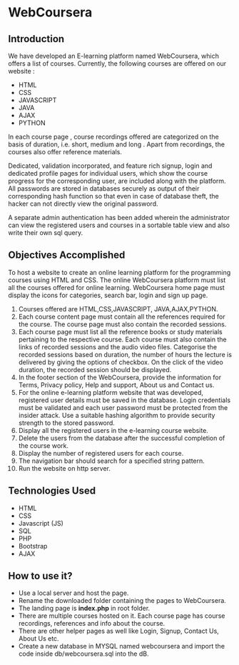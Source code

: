 # WebCoursera

## Introduction
We have developed an E-learning platform named WebCoursera, which offers a list of courses. Currently, the following courses are offered on our website :
- HTML
- CSS
- JAVASCRIPT
- JAVA
- AJAX
- PYTHON
  
In each course page , course recordings offered are categorized on the basis of duration, i.e. short, medium and long . Apart from recordings, the courses also offer reference materials.  

Dedicated, validation incorporated, and feature rich signup, login and dedicated profile pages for individual users, which show the course progress for the corresponding user, are included along with the platform. All passwords are stored in databases securely as output of their corresponding hash function so that even in case of database theft, the hacker can not directly view the original password.

A separate admin authentication has been added wherein the administrator can view the registered users and courses in a sortable table view and also write their own sql query.

## Objectives Accomplished
To host a website to create an online learning platform for the programming courses using HTML and CSS. The online WebCoursera platform must list all the courses offered for online learning.
WebCoursera home page must display the icons for categories, search bar, login and sign up page.
1. Courses offered are HTML,CSS,JAVASCRIPT, JAVA,AJAX,PYTHON.
2. Each course content page must contain all the references required for the course. The course page must also contain the recorded sessions.
3. Each course page must list all the reference books or study materials pertaining to the respective course. Each course must also contain the links of recorded sessions and the audio video files. Categorise the recorded sessions based on duration, the number of hours the lecture is delivered by giving the options of checkbox. On the click of the video duration, the recorded session should be displayed.
4. In the footer section of the WebCoursera, provide the information for Terms, Privacy policy, Help and support, About us and Contact us.
5.  For the online e-learning platform website that was developed, registered user details must be saved in the database. Login credentials must be validated and each user password must be protected from the insider attack. Use a suitable hashing algorithm to provide security strength to the stored password. 
6. Display all the registered users in the e-learning course website.
7. Delete the users from the database after the successful completion of the course work.
8. Display the number of registered users for each course.
9. The navigation bar should search for a specified string pattern.
10. Run the website on http server.

## Technologies Used
- HTML
- CSS
- Javascript (JS)
- SQL
- PHP
- Bootstrap
- AJAX

## How to use it?
- Use a local server and host the page.
- Rename the downloaded folder containing the pages to WebCoursera.
- The landing page is **index.php** in root folder. 
- There are multiple courses hosted on it. Each course page has course recordings, references and info about the course. 
- There are other helper pages as well like Login, Signup, Contact Us, About Us etc.
- Create a new database in MYSQL named webcoursera and import the code inside db/webcoursera.sql into the dB.